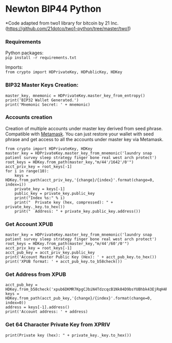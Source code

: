 Newton BIP44 Python
================================

*Code adapted from two1 library for bitcoin by 21 Inc. (https://github.com/21dotco/two1-python/tree/master/two1)

### Requirements
Python packages:  
`pip install -r requirements.txt`

Imports:  
`from crypto import HDPrivateKey, HDPublicKey, HDKey`

### BIP32 Master Keys Creation:
```
master_key, mnemonic = HDPrivateKey.master_key_from_entropy()
print('BIP32 Wallet Generated.')  
print('Mnemonic Secret: ' + mnemonic)
```

### Accounts creation
Creation of multiple accounts under master key derived from seed phrase.
Compatible with [Metamask](https://metamask.io). You can just restore your wallet 
with seed phrase and get access to all the accounts under master key via Metamask.
```
from crypto import HDPrivateKey, HDKey
master_key = HDPrivateKey.master_key_from_mnemonic('laundry snap patient survey sleep strategy finger bone real west arch protect')
root_keys = HDKey.from_path(master_key,"m/44'/1642'/0'")
acct_priv_key = root_keys[-1]
for i in range(10):
    keys = HDKey.from_path(acct_priv_key,'{change}/{index}'.format(change=0, index=i))
    private_key = keys[-1]
    public_key = private_key.public_key
    print("Index %s:" % i)
    print("  Private key (hex, compressed): " + private_key._key.to_hex())
    print("  Address: " + private_key.public_key.address())
```

### Get Account XPUB
```
master_key = HDPrivateKey.master_key_from_mnemonic('laundry snap patient survey sleep strategy finger bone real west arch protect')
root_keys = HDKey.from_path(master_key,"m/44'/60'/0'")
acct_priv_key = root_keys[-1]
acct_pub_key = acct_priv_key.public_key
print('Account Master Public Key (Hex): ' + acct_pub_key.to_hex())
print('XPUB format: ' + acct_pub_key.to_b58check())
```

### Get Address from XPUB
```
acct_pub_key = HDKey.from_b58check('xpub6DKMR7KpgCJbiN4TdzcqcB1Nk84D9bsYUBhbk43EjRqH4RTjz7UgGLZxcQ4JdHBSHDmTUDLApMwYHRQCbbMCPQEtcbVofZEQjFazpGPT1nW')
keys = HDKey.from_path(acct_pub_key,'{change}/{index}'.format(change=0, index=0))
address = keys[-1].address()
print('Account address: ' + address)
```
### Get 64 Character Private Key from XPRIV
```
print(Private key (hex): " + private_key._key.to_hex())

```





